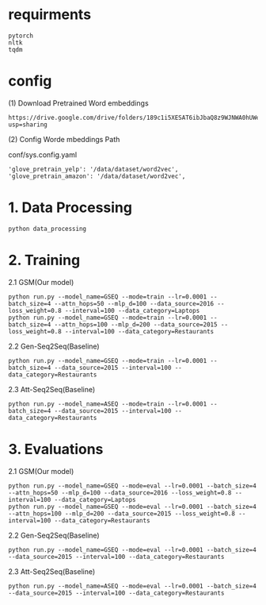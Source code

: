 # requirments

```shell
pytorch
nltk
tqdm
```

# config

(1) Download Pretrained Word embeddings

```shell
https://drive.google.com/drive/folders/189c1i5XESAT6ibJbaQ8z9WJNWA0hUWeE?usp=sharing
```

(2) Config Worde mbeddings Path

conf/sys.config.yaml

```
'glove_pretrain_yelp': '/data/dataset/word2vec',
'glove_pretrain_amazon': '/data/dataset/word2vec',
```

# 1. Data Processing

```shell
python data_processing
```

# 2. Training

2.1 GSM(Our model)

```shell
python run.py --model_name=GSEQ --mode=train --lr=0.0001 --batch_size=4 --attn_hops=50 --mlp_d=100 --data_source=2016 --loss_weight=0.8 --interval=100 --data_category=Laptops
python run.py --model_name=GSEQ --mode=train --lr=0.0001 --batch_size=4 --attn_hops=100 --mlp_d=200 --data_source=2015 --loss_weight=0.8 --interval=100 --data_category=Restaurants
```

2.2 Gen-Seq2Seq(Baseline)

```shell
python run.py --model_name=GSEQ --mode=train --lr=0.0001 --batch_size=4 --data_source=2015 --interval=100 --data_category=Restaurants
```

2.3 Att-Seq2Seq(Baseline)

```shell
python run.py --model_name=ASEQ --mode=train --lr=0.0001 --batch_size=4 --data_source=2015 --interval=100 --data_category=Restaurants
```

# 3. Evaluations

2.1 GSM(Our model)

```shell
python run.py --model_name=GSEQ --mode=eval --lr=0.0001 --batch_size=4 --attn_hops=50 --mlp_d=100 --data_source=2016 --loss_weight=0.8 --interval=100 --data_category=Laptops
python run.py --model_name=GSEQ --mode=eval --lr=0.0001 --batch_size=4 --attn_hops=100 --mlp_d=200 --data_source=2015 --loss_weight=0.8 --interval=100 --data_category=Restaurants
```

2.2 Gen-Seq2Seq(Baseline)

```shell
python run.py --model_name=GSEQ --mode=eval --lr=0.0001 --batch_size=4 --data_source=2015 --interval=100 --data_category=Restaurants
```

2.3 Att-Seq2Seq(Baseline)

```shell
python run.py --model_name=ASEQ --mode=eval --lr=0.0001 --batch_size=4 --data_source=2015 --interval=100 --data_category=Restaurants
```

